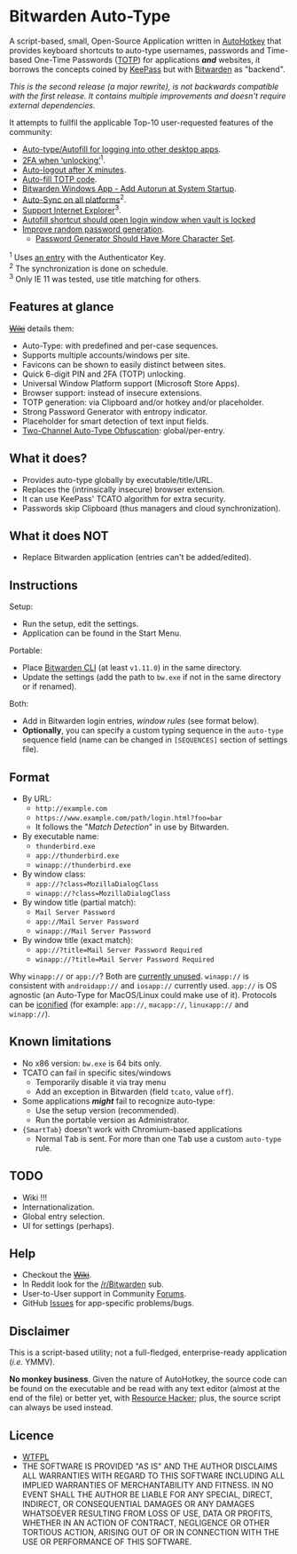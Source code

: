 # Bitwarden Auto-Type

A script-based, small, Open-Source Application written in [AutoHotkey][01] that provides keyboard shortcuts to auto-type usernames, passwords and Time-based One-Time Passwords ([TOTP][02]) for applications ***and*** websites, it borrows the concepts coined by [KeePass][03] but with [Bitwarden][04] as "backend".

*This is the second release (a major rewrite), is not backwards compatible with the first release. It contains multiple improvements and doesn't require external dependencies.*

It attempts to fullfil the applicable Top-10 user-requested features of the community:

* [Auto-type/Autofill for logging into other desktop apps][req01].
* [2FA when ‘unlocking’][req02]<sup>1</sup>.
* [Auto-logout after X minutes][req03].
* [Auto-fill TOTP code][req04].
* [Bitwarden Windows App - Add Autorun at System Startup][req05].
* [Auto-Sync on all platforms][req07]<sup>2</sup>.
* [Support Internet Explorer][req07]<sup>3</sup>.
* [Autofill shortcut should open login window when vault is locked][req08]
* [Improve random password generation][req09].
  * [Password Generator Should Have More Character Set][req10].

<sup>1</sup> Uses [an entry][07] with the Authenticator Key.<br>
<sup>2</sup> The synchronization is done on schedule.<br>
<sup>3</sup> Only IE 11 was tested, use title matching for others.

## Features at glance

~~[Wiki][05]~~ details them:

* Auto-Type: with predefined and per-case sequences.
* Supports multiple accounts/windows per site.
* Favicons can be shown to easily distinct between sites.
* Quick 6-digit PIN and 2FA (TOTP) unlocking.
* Universal Window Platform support (Microsoft Store Apps).
* Browser support: instead of insecure extensions.
* TOTP generation: via Clipboard and/or hotkey and/or placeholder.
* Strong Password Generator with entropy indicator.
* Placeholder for smart detection of text input fields.
* [Two-Channel Auto-Type Obfuscation][06]: global/per-entry.

## What it does?

* Provides auto-type globally by executable/title/URL.
* Replaces the (intrinsically insecure) browser extension.
* It can use KeePass' TCATO algorithm for extra security.
* Passwords skip Clipboard (thus managers and cloud synchronization).

## What it does NOT

* Replace Bitwarden application (entries can't be added/edited).

## Instructions

Setup:

* Run the setup, edit the settings.
* Application can be found in the Start Menu.

Portable:

* Place [Bitwarden CLI][08] (at least `v1.11.0`) in the same directory.
* Update the settings (add the path to `bw.exe` if not in the same directory or if renamed).

Both:

* Add in Bitwarden login entries, *window rules* (see format below).
* **Optionally**, you can specify a custom typing sequence in the `auto-type` sequence field (name can be changed in `[SEQUENCES]` section of settings file).

## Format

* By URL:
  * `http://example.com`
  * `https://www.example.com/path/login.html?foo=bar`
  * It follows the "*Match Detection*" in use by Bitwarden.
* By executable name:
  * `thunderbird.exe`
  * `app://thunderbird.exe`
  * `winapp://thunderbird.exe`
* By window class:
  * `app://?class=MozillaDialogClass`
  * `winapp://?class=MozillaDialogClass`
* By window title (partial match):
  * `Mail Server Password`
  * `app://Mail Server Password`
  * `winapp://Mail Server Password`
* By window title (exact match):
  * `app://?title=Mail Server Password Required`
  * `winapp://?title=Mail Server Password Required`

Why `winapp://` or `app://`? Both are [currently unused][09]. `winapp://` is consistent with `androidapp://` and `iosapp://` currently used. `app://` is OS agnostic (an Auto-Type for MacOS/Linux could make use of it). Protocols can be [iconified][10] (for example: `app://`, `macapp://`, `linuxapp://` and `winapp://`).

## Known limitations

* No x86 version: `bw.exe` is 64 bits only.
* TCATO can fail in specific sites/windows
  * Temporarily disable it via tray menu
  * Add an exception in Bitwarden (field `tcato`, value `off`).
* Some applications ***might*** fail to recognize auto-type:
  * Use the setup version (recommended).
  * Run the portable version as Administrator.
* `{SmartTab}` doesn't work with Chromium-based applications
  * Normal <kbd>Tab</kbd> is sent. For more than one <kbd>Tab</kbd> use a custom `auto-type` rule.

## TODO

* Wiki !!!
* Internationalization.
* Global entry selection.
* UI for settings (perhaps).

## Help

* Checkout the ~~[Wiki][05]~~.
* In Reddit look for the [/r/Bitwarden][12] sub.
* User-to-User support in Community [Forums][13].
* GitHub [Issues][14] for app-specific problems/bugs.

## Disclaimer

This is a script-based utility; not a full-fledged, enterprise-ready application (_i.e._ YMMV).

**No monkey business**. Given the nature of AutoHotkey, the source code can be found on the executable and be read with any text editor (almost at the end of the file) or better yet, with [Resource Hacker][11]; plus, the source script can always be used instead.

## Licence

* [WTFPL][15]
* THE SOFTWARE IS PROVIDED "AS IS" AND THE AUTHOR DISCLAIMS ALL WARRANTIES WITH REGARD TO THIS SOFTWARE INCLUDING ALL IMPLIED WARRANTIES OF MERCHANTABILITY AND FITNESS. IN NO EVENT SHALL THE AUTHOR BE LIABLE FOR ANY SPECIAL, DIRECT, INDIRECT, OR CONSEQUENTIAL DAMAGES OR ANY DAMAGES WHATSOEVER RESULTING FROM LOSS OF USE, DATA OR PROFITS, WHETHER IN AN ACTION OF CONTRACT, NEGLIGENCE OR OTHER TORTIOUS ACTION, ARISING OUT OF OR IN CONNECTION WITH THE USE OR PERFORMANCE OF THIS SOFTWARE.

[01]: https://autohotkey.com/ "AutoHotkey"
[02]: https://en.wikipedia.org/wiki/Time-based_One-time_Password_algorithm "TOTP: Time-based One-Time Password"
[03]: https://keepass.info/help/base/autotype.html "KeePass Auto-type"
[04]: https://bitwarden.com "Bitwarden"
[05]: https://github.com/anonymous1184/bitwarden-autotype/wiki "Wiki not written yet"
[06]: https://keepass.info/help/v2/autotype_obfuscation.html "TCATO: Two-Channel Auto-Type Obfuscation"
[07]: https://i.imgur.com/Qwv9oKQ.png "Entry with Authenticator Key"
[08]: https://github.com/bitwarden/cli "Bitwarden CLI"
[09]: https://github.com/bitwarden/jslib/blob/master/src/models/view/loginUriView.ts#L9 "loginUriView.ts:9"
[10]: https://github.com/bitwarden/jslib/blob/master/src/angular/components/icon.component.ts#L80 "icon.component.ts:6"
[11]: http://angusj.com/resourcehacker/ "Resource Hacker"
[12]: https://www.reddit.com/r/Bitwarden/ "Bitwarden Subreddit"
[13]: https://community.bitwarden.com/c/support/6 "Community Forums: User-to-User Support"
[14]: https://github.com/anonymous1184/bitwarden-autotype/issues "Issues"
[15]: http://www.wtfpl.net/about/ "Do What The Fuck You Want To Public License"

[req01]: https://community.bitwarden.com/t/158
[req02]: https://community.bitwarden.com/t/353
[req03]: https://community.bitwarden.com/t/30
[req04]: https://community.bitwarden.com/t/326
[req05]: https://community.bitwarden.com/t/948
[req06]: https://community.bitwarden.com/t/355
[req07]: https://community.bitwarden.com/t/4431
[req08]: https://community.bitwarden.com/t/1494
[req09]: https://community.bitwarden.com/t/4091
[req10]: https://community.bitwarden.com/t/82
